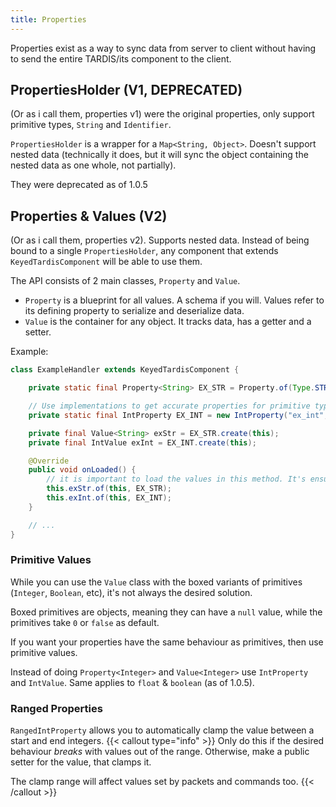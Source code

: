 ```yaml
---
title: Properties
---
```


Properties exist as a way to sync data from server to client without having to send the entire TARDIS/its component to the client.

## PropertiesHolder (V1, DEPRECATED)
(Or as i call them, properties v1) were the original properties, only support primitive types, `String` and `Identifier`.

`PropertiesHolder` is a wrapper for a `Map<String, Object>`. Doesn't support nested data (technically it does, but it will sync the object containing the nested data as one whole, not partially).

They were deprecated as of 1.0.5

## Properties & Values (V2)
(Or as i call them, properties v2). Supports nested data. Instead of being bound to a single `PropertiesHolder`, any component that extends `KeyedTardisComponent` will be able to use them.

The API consists of 2 main classes, `Property` and `Value`.
- `Property` is a blueprint for all values. A schema if you will. Values refer to its defining property to serialize and deserialize data.
- `Value` is the container for any object. It tracks data, has a getter and a setter.

Example:
```java
class ExampleHandler extends KeyedTardisComponent {

    private static final Property<String> EX_STR = Property.of(Type.STRING, "ex_str", "default value");

    // Use implementations to get accurate properties for primitive types.
    private static final IntProperty EX_INT = new IntProperty("ex_int", component -> PropertiesHandler.get(component.tardis(), "ex_int")); // read the default value from v1

    private final Value<String> exStr = EX_STR.create(this);
    private final IntValue exInt = EX_INT.create(this);

    @Override
    public void onLoaded() { 
        // it is important to load the values in this method. It's ensured to be called on both sides when the component is loaded
        this.exStr.of(this, EX_STR);
        this.exInt.of(this, EX_INT);
    }

    // ...
}
```

### Primitive Values
While you can use the `Value` class with the boxed variants of primitives (`Integer`, `Boolean`, etc), it's not always the desired solution.

Boxed primitives are objects, meaning they can have a `null` value, while the primitives take `0` or `false` as default.

If you want your properties have the same behaviour as primitives, then use primitive values.

Instead of doing `Property<Integer>` and `Value<Integer>` use `IntProperty` and `IntValue`. Same applies to `float` & `boolean` (as of 1.0.5).

### Ranged Properties
`RangedIntProperty` allows you to automatically clamp the value between a start and end integers. 
{{< callout type="info" >}}
Only do this if the desired behaviour *breaks* with values out of the range. Otherwise, make a public setter for the value, that clamps it.

The clamp range will affect values set by packets and commands too.
{{< /callout >}}
